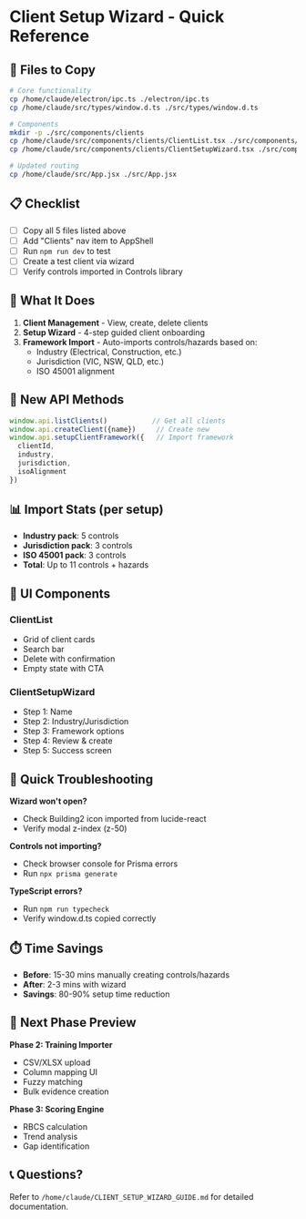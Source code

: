 # Client Setup Wizard - Quick Reference

## 🚀 Files to Copy

```bash
# Core functionality
cp /home/claude/electron/ipc.ts ./electron/ipc.ts
cp /home/claude/src/types/window.d.ts ./src/types/window.d.ts

# Components
mkdir -p ./src/components/clients
cp /home/claude/src/components/clients/ClientList.tsx ./src/components/clients/
cp /home/claude/src/components/clients/ClientSetupWizard.tsx ./src/components/clients/

# Updated routing
cp /home/claude/src/App.jsx ./src/App.jsx
```

## 📋 Checklist

- [ ] Copy all 5 files listed above
- [ ] Add "Clients" nav item to AppShell
- [ ] Run `npm run dev` to test
- [ ] Create a test client via wizard
- [ ] Verify controls imported in Controls library

## 🎯 What It Does

1. **Client Management** - View, create, delete clients
2. **Setup Wizard** - 4-step guided client onboarding
3. **Framework Import** - Auto-imports controls/hazards based on:
   - Industry (Electrical, Construction, etc.)
   - Jurisdiction (VIC, NSW, QLD, etc.)  
   - ISO 45001 alignment

## 🔌 New API Methods

```typescript
window.api.listClients()           // Get all clients
window.api.createClient({name})     // Create new
window.api.setupClientFramework({   // Import framework
  clientId, 
  industry, 
  jurisdiction, 
  isoAlignment
})
```

## 📊 Import Stats (per setup)

- **Industry pack**: 5 controls
- **Jurisdiction pack**: 3 controls  
- **ISO 45001 pack**: 3 controls
- **Total**: Up to 11 controls + hazards

## 🎨 UI Components

### ClientList
- Grid of client cards
- Search bar
- Delete with confirmation
- Empty state with CTA

### ClientSetupWizard  
- Step 1: Name
- Step 2: Industry/Jurisdiction
- Step 3: Framework options
- Step 4: Review & create
- Step 5: Success screen

## 🐛 Quick Troubleshooting

**Wizard won't open?**
- Check Building2 icon imported from lucide-react
- Verify modal z-index (z-50)

**Controls not importing?**  
- Check browser console for Prisma errors
- Run `npx prisma generate`

**TypeScript errors?**
- Run `npm run typecheck`
- Verify window.d.ts copied correctly

## ⏱️ Time Savings

- **Before**: 15-30 mins manually creating controls/hazards
- **After**: 2-3 mins with wizard
- **Savings**: 80-90% setup time reduction

## 🎯 Next Phase Preview

**Phase 2: Training Importer**
- CSV/XLSX upload
- Column mapping UI
- Fuzzy matching
- Bulk evidence creation

**Phase 3: Scoring Engine**  
- RBCS calculation
- Trend analysis
- Gap identification

## 📞 Questions?

Refer to `/home/claude/CLIENT_SETUP_WIZARD_GUIDE.md` for detailed documentation.